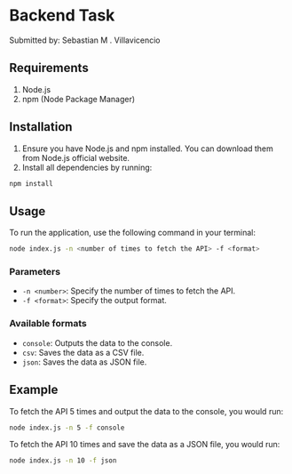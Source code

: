 # Backend Task

Submitted by: Sebastian M . Villavicencio

## Requirements

1. Node.js
2. npm (Node Package Manager)

## Installation

1.  Ensure you have Node.js and npm installed. You can download them from Node.js official website.
2.  Install all dependencies by running:

```bash
npm install
```

## Usage

To run the application, use the following command in your terminal:

```bash
node index.js -n <number of times to fetch the API> -f <format>
```

### Parameters

- `-n <number>`: Specify the number of times to fetch the API.
- `-f <format>`: Specify the output format.

### Available formats

- `console`: Outputs the data to the console.
- `csv`: Saves the data as a CSV file.
- `json`: Saves the data as JSON file.

## Example

To fetch the API 5 times and output the data to the console, you would run:

```bash
node index.js -n 5 -f console
```

To fetch the API 10 times and save the data as a JSON file, you would run:

```bash
node index.js -n 10 -f json
```
